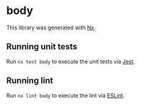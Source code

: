 # body

This library was generated with [Nx](https://nx.dev).

## Running unit tests

Run `nx test body` to execute the unit tests via [Jest](https://jestjs.io).

## Running lint

Run `nx lint body` to execute the lint via [ESLint](https://eslint.org/).
